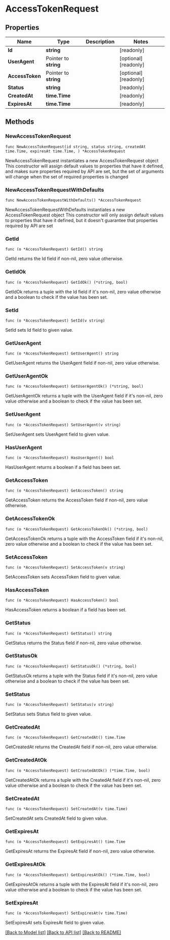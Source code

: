 # AccessTokenRequest

## Properties

Name | Type | Description | Notes
------------ | ------------- | ------------- | -------------
**Id** | **string** |  | [readonly] 
**UserAgent** | Pointer to **string** |  | [optional] [readonly] 
**AccessToken** | Pointer to **string** |  | [optional] [readonly] 
**Status** | **string** |  | [readonly] 
**CreatedAt** | **time.Time** |  | [readonly] 
**ExpiresAt** | **time.Time** |  | [readonly] 

## Methods

### NewAccessTokenRequest

`func NewAccessTokenRequest(id string, status string, createdAt time.Time, expiresAt time.Time, ) *AccessTokenRequest`

NewAccessTokenRequest instantiates a new AccessTokenRequest object
This constructor will assign default values to properties that have it defined,
and makes sure properties required by API are set, but the set of arguments
will change when the set of required properties is changed

### NewAccessTokenRequestWithDefaults

`func NewAccessTokenRequestWithDefaults() *AccessTokenRequest`

NewAccessTokenRequestWithDefaults instantiates a new AccessTokenRequest object
This constructor will only assign default values to properties that have it defined,
but it doesn't guarantee that properties required by API are set

### GetId

`func (o *AccessTokenRequest) GetId() string`

GetId returns the Id field if non-nil, zero value otherwise.

### GetIdOk

`func (o *AccessTokenRequest) GetIdOk() (*string, bool)`

GetIdOk returns a tuple with the Id field if it's non-nil, zero value otherwise
and a boolean to check if the value has been set.

### SetId

`func (o *AccessTokenRequest) SetId(v string)`

SetId sets Id field to given value.


### GetUserAgent

`func (o *AccessTokenRequest) GetUserAgent() string`

GetUserAgent returns the UserAgent field if non-nil, zero value otherwise.

### GetUserAgentOk

`func (o *AccessTokenRequest) GetUserAgentOk() (*string, bool)`

GetUserAgentOk returns a tuple with the UserAgent field if it's non-nil, zero value otherwise
and a boolean to check if the value has been set.

### SetUserAgent

`func (o *AccessTokenRequest) SetUserAgent(v string)`

SetUserAgent sets UserAgent field to given value.

### HasUserAgent

`func (o *AccessTokenRequest) HasUserAgent() bool`

HasUserAgent returns a boolean if a field has been set.

### GetAccessToken

`func (o *AccessTokenRequest) GetAccessToken() string`

GetAccessToken returns the AccessToken field if non-nil, zero value otherwise.

### GetAccessTokenOk

`func (o *AccessTokenRequest) GetAccessTokenOk() (*string, bool)`

GetAccessTokenOk returns a tuple with the AccessToken field if it's non-nil, zero value otherwise
and a boolean to check if the value has been set.

### SetAccessToken

`func (o *AccessTokenRequest) SetAccessToken(v string)`

SetAccessToken sets AccessToken field to given value.

### HasAccessToken

`func (o *AccessTokenRequest) HasAccessToken() bool`

HasAccessToken returns a boolean if a field has been set.

### GetStatus

`func (o *AccessTokenRequest) GetStatus() string`

GetStatus returns the Status field if non-nil, zero value otherwise.

### GetStatusOk

`func (o *AccessTokenRequest) GetStatusOk() (*string, bool)`

GetStatusOk returns a tuple with the Status field if it's non-nil, zero value otherwise
and a boolean to check if the value has been set.

### SetStatus

`func (o *AccessTokenRequest) SetStatus(v string)`

SetStatus sets Status field to given value.


### GetCreatedAt

`func (o *AccessTokenRequest) GetCreatedAt() time.Time`

GetCreatedAt returns the CreatedAt field if non-nil, zero value otherwise.

### GetCreatedAtOk

`func (o *AccessTokenRequest) GetCreatedAtOk() (*time.Time, bool)`

GetCreatedAtOk returns a tuple with the CreatedAt field if it's non-nil, zero value otherwise
and a boolean to check if the value has been set.

### SetCreatedAt

`func (o *AccessTokenRequest) SetCreatedAt(v time.Time)`

SetCreatedAt sets CreatedAt field to given value.


### GetExpiresAt

`func (o *AccessTokenRequest) GetExpiresAt() time.Time`

GetExpiresAt returns the ExpiresAt field if non-nil, zero value otherwise.

### GetExpiresAtOk

`func (o *AccessTokenRequest) GetExpiresAtOk() (*time.Time, bool)`

GetExpiresAtOk returns a tuple with the ExpiresAt field if it's non-nil, zero value otherwise
and a boolean to check if the value has been set.

### SetExpiresAt

`func (o *AccessTokenRequest) SetExpiresAt(v time.Time)`

SetExpiresAt sets ExpiresAt field to given value.



[[Back to Model list]](../README.md#documentation-for-models) [[Back to API list]](../README.md#documentation-for-api-endpoints) [[Back to README]](../README.md)


